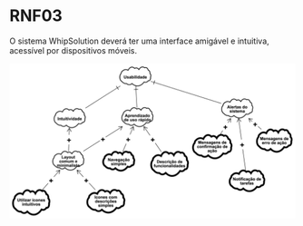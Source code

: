 # RNF03

O sistema WhipSolution deverá ter uma interface amigável e intuitiva, acessível por dispositivos móveis.

<img src="https://github.com/HiltonThallyson/DIM0511_Engenharia_Requisitos_2024.2/blob/main/Documenta%C3%A7%C3%A3o/Assets/ModeloUsabilidade.png" style="background-color:white;">